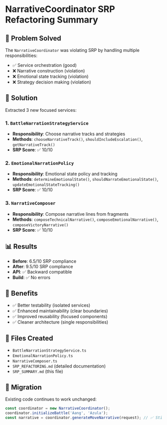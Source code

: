 # NarrativeCoordinator SRP Refactoring Summary

## 🎯 Problem Solved
The `NarrativeCoordinator` was violating SRP by handling multiple responsibilities:
- ✅ Service orchestration (good)
- ❌ Narrative construction (violation)
- ❌ Emotional state tracking (violation)
- ❌ Strategy decision making (violation)

## 🔧 Solution
Extracted 3 new focused services:

### 1. `BattleNarrationStrategyService`
- **Responsibility**: Choose narrative tracks and strategies
- **Methods**: `chooseNarrativeTrack()`, `shouldIncludeEscalation()`, `getNarrativeTrack()`
- **SRP Score**: ✅ 10/10

### 2. `EmotionalNarrationPolicy`
- **Responsibility**: Emotional state policy and tracking
- **Methods**: `determineEmotionalState()`, `shouldNarrateEmotionalState()`, `updateEmotionalStateTracking()`
- **SRP Score**: ✅ 10/10

### 3. `NarrativeComposer`
- **Responsibility**: Compose narrative lines from fragments
- **Methods**: `composeTechnicalNarrative()`, `composeEmotionalNarrative()`, `composeVictoryNarrative()`
- **SRP Score**: ✅ 10/10

## 📊 Results
- **Before**: 6.5/10 SRP compliance
- **After**: 9.5/10 SRP compliance
- **API**: ✅ Backward compatible
- **Build**: ✅ No errors

## 🚀 Benefits
- ✅ Better testability (isolated services)
- ✅ Enhanced maintainability (clear boundaries)
- ✅ Improved reusability (focused components)
- ✅ Cleaner architecture (single responsibilities)

## 📁 Files Created
- `BattleNarrationStrategyService.ts`
- `EmotionalNarrationPolicy.ts`
- `NarrativeComposer.ts`
- `SRP_REFACTORING.md` (detailed documentation)
- `SRP_SUMMARY.md` (this file)

## 🔄 Migration
Existing code continues to work unchanged:
```typescript
const coordinator = new NarrativeCoordinator();
coordinator.initializeBattle('Aang', 'Azula');
const narrative = coordinator.generateMoveNarrative(request); // ✅ Still works
``` 